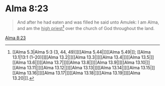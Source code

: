 # Alma 8:23

> And after he had eaten and was filled he said unto Amulek: I am Alma, and am the <u>high priest</u>[^a] over the church of God throughout the land.

[Alma 8:23](https://www.churchofjesuschrist.org/study/scriptures/bofm/alma/8?lang=eng&id=p23#p23)


[^a]: [[Alma 5.3|Alma 5:3 (3, 44, 49)]][[Alma 5.44|]][[Alma 5.49|]]; [[Alma 13.1|13:1 (1–20)]][[Alma 13.2|]][[Alma 13.3|]][[Alma 13.4|]][[Alma 13.5|]][[Alma 13.6|]][[Alma 13.7|]][[Alma 13.8|]][[Alma 13.9|]][[Alma 13.10|]][[Alma 13.11|]][[Alma 13.12|]][[Alma 13.13|]][[Alma 13.14|]][[Alma 13.15|]][[Alma 13.16|]][[Alma 13.17|]][[Alma 13.18|]][[Alma 13.19|]][[Alma 13.20|]].  
